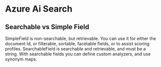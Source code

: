 # Azure Ai Search 

## Searchable vs Simple Field
SimpleField is non-searchable, but retrievable. You can use it for either the document Id, or filterable, sortable, facetable fields, or to assist scoring profiles. SearchableField is searchable and retrievable, and must be a string. With searchable fields you can define custom analyzers, and use synonym maps.
